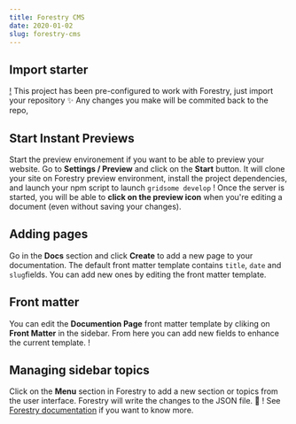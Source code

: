 ```yaml
---
title: Forestry CMS
date: 2020-01-02
slug: forestry-cms
---
```

## Import starter
[!](https://app.forestry.io/quick-start?repo=forestryio/jamdocs&engine=other "Import to Forestry")
This project has been pre-configured to work with Forestry, just import your repository ✨
Any changes you make will be commited back to the repo,
## Start Instant Previews
Start the preview environement if you want to be able to preview your website.
Go to **Settings / Preview** and click on the **Start** button.
It will clone your site on Forestry preview environment, install the project dependencies, and launch your npm script to launch `gridsome develop`
!
Once the server is started, you will be able to **click on the preview icon** when you're editing a document (even without saving your changes).
## Adding pages
Go in the **Docs** section and click **Create** to add a new page to your documentation. The default front matter template contains `title`, `date` and `slug`fields. You can add new ones by editing the front matter template.
## Front matter
You can edit the **Documention Page** front matter template by cliking on **Front Matter** in the sidebar. From here you can add new fields to enhance the current template.
!
## Managing sidebar topics
Click on the **Menu** section in Forestry to add a new section or topics from the user interface. Forestry will write the changes to the JSON file. 🎉
!
See [Forestry documentation](https://forestry.io/docs) if you want to know more.
